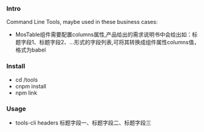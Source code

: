 ### Intro
Command Line Tools, maybe used in these business cases:
+ MosTable组件需要配置columns属性,产品给出的需求说明书中会给出如：标题字段1、标题字段2、...形式的字段列表,可将其转换成组件属性columns值，格式为babel
### Install
+ cd /tools
+ cnpm install
+ npm link
### Usage
+ tools-cli headers 标题字段一、标题字段二、标题字段三

